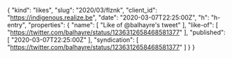{
  "kind": "likes",
  "slug": "2020/03/flznk",
  "client_id": "https://indigenous.realize.be",
  "date": "2020-03-07T22:25:00Z",
  "h": "h-entry",
  "properties": {
    "name": [
      "Like of @balhayre's tweet"
    ],
    "like-of": [
      "https://twitter.com/balhayre/status/1236312658468581377"
    ],
    "published": [
      "2020-03-07T22:25:00Z"
    ],
    "syndication": [
      "https://twitter.com/balhayre/status/1236312658468581377"
    ]
  }
}
